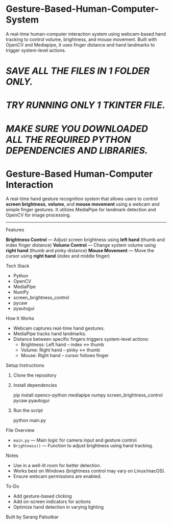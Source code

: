 # Gesture-Based-Human-Computer-System
A real-time human-computer interaction system using webcam-based hand tracking to control volume, brightness, and mouse movement. Built with OpenCV and Mediapipe, it uses finger distance and hand landmarks to trigger system-level actions.

# ***SAVE ALL THE FILES IN 1 FOLDER ONLY.***
# ***TRY RUNNING ONLY 1 TKINTER FILE.***
# ***MAKE SURE YOU DOWNLOADED ALL THE REQUIRED PYTHON DEPENDENCIES AND LIBRARIES.***
 




# Gesture-Based Human-Computer Interaction

A real-time hand gesture recognition system that allows users to control **screen brightness**, **volume**, and **mouse movement** using a webcam and simple finger gestures. It utilizes MediaPipe for landmark detection and OpenCV for image processing.

---

 Features

 **Brightness Control** — Adjust screen brightness using **left hand** (thumb and index finger distance)
 **Volume Control** — Change system volume using **right hand** (thumb and pinky distance)
 **Mouse Movement** — Move the cursor using **right hand** (index and middle finger)



 Tech Stack

- Python
- OpenCV
- MediaPipe
- NumPy
- screen_brightness_control
- pycaw
- pyautogui



How It Works

- Webcam captures real-time hand gestures.
- MediaPipe tracks hand landmarks.
- Distance between specific fingers triggers system-level actions:
  - Brightness: Left hand – index ↔ thumb
  - Volume: Right hand – pinky ↔ thumb
  - Mouse: Right hand – cursor follows finger



 Setup Instructions

1. Clone the repository
   

2. Install dependencies

   
   pip install opencv-python mediapipe numpy screen_brightness_control pycaw pyautogui
   

3. Run the script

   
   python main.py
   



 File Overview

* `main.py` — Main logic for camera input and gesture control.
* `Brightness()` — Function to adjust brightness using hand tracking.



 Notes

* Use in a well-lit room for better detection.
* Works best on Windows (brightness control may vary on Linux/macOS).
* Ensure webcam permissions are enabled.



 To-Do

* Add gesture-based clicking
* Add on-screen indicators for actions
* Optimize hand detection in varying lighting



Built by Sarang Palsutkar

